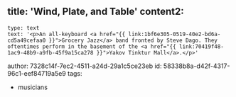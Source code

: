 title: 'Wind, Plate, and Table'
content2:
  -
    type: text
    text: '<p>An all-keyboard <a href="{{ link:1bf6e305-0519-40e2-bd6a-cd5a49cefaa0 }}">Grocery Jazz</a> band fronted by Steve Dago. They oftentimes perform in the basement of the <a href="{{ link:70419f48-1ac9-48b9-a9fb-45f9a15ca278 }}">Yakov Tinktur Mall</a>.</p>'
author: 7328c14f-7ec2-4511-a24d-29a1c5ce23eb
id: 58338b8a-d42f-4317-96c1-eef84719a5e9
tags:
  - musicians
